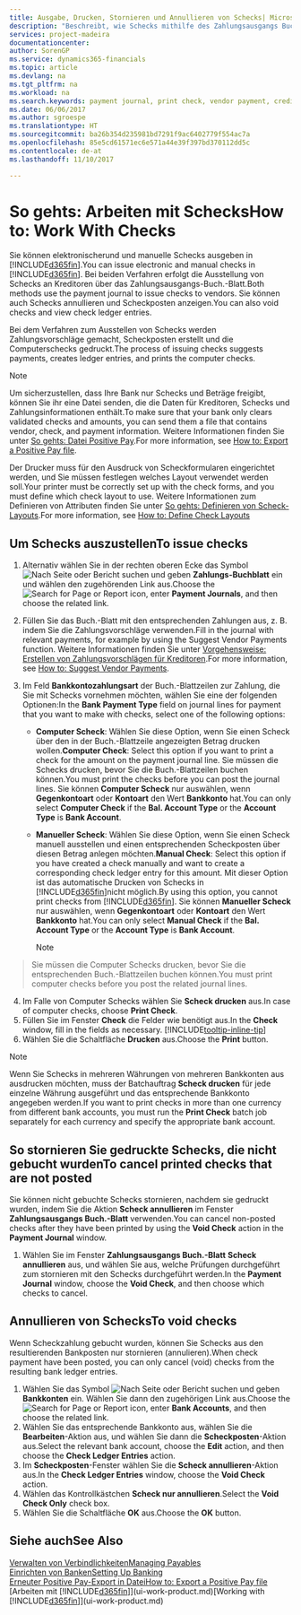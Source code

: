 ```yaml
---
title: Ausgabe, Drucken, Stornieren und Annullieren von Schecks| Microsoft Docs
description: "Beschreibt, wie Schecks mithilfe des Zahlungsausgangs Buch.-Blattes, ausgegeben, gedruckt oder annulliert werden oder wie Check-Sachposteneinträge in Dynamics 365 angezeigt werden."
services: project-madeira
documentationcenter: 
author: SorenGP
ms.service: dynamics365-financials
ms.topic: article
ms.devlang: na
ms.tgt_pltfrm: na
ms.workload: na
ms.search.keywords: payment journal, print check, vendor payment, creditor, debt, balance due, AP
ms.date: 06/06/2017
ms.author: sgroespe
ms.translationtype: HT
ms.sourcegitcommit: ba26b354d235981bd7291f9ac6402779f554ac7a
ms.openlocfilehash: 85e5cd61571ec6e571a44e39f397bd370112dd5c
ms.contentlocale: de-at
ms.lasthandoff: 11/10/2017

---
```

# <a name="how-to-work-with-checks"></a><span data-ttu-id="bc398-103">So gehts: Arbeiten mit Schecks</span><span class="sxs-lookup"><span data-stu-id="bc398-103">How to: Work With Checks</span></span>
<span data-ttu-id="bc398-104">Sie können elektronischerund und manuelle Schecks ausgeben in [!INCLUDE[d365fin](includes/d365fin_md.md)].</span><span class="sxs-lookup"><span data-stu-id="bc398-104">You can issue electronic and manual checks in [!INCLUDE[d365fin](includes/d365fin_md.md)].</span></span> <span data-ttu-id="bc398-105">Bei beiden Verfahren erfolgt die Ausstellung von Schecks an Kreditoren über das Zahlungsausgangs-Buch.-Blatt.</span><span class="sxs-lookup"><span data-stu-id="bc398-105">Both methods use the payment journal to issue checks to vendors.</span></span> <span data-ttu-id="bc398-106">Sie können auch Schecks annullieren und Scheckposten anzeigen.</span><span class="sxs-lookup"><span data-stu-id="bc398-106">You can also void checks and view check ledger entries.</span></span>

<span data-ttu-id="bc398-107">Bei dem Verfahren zum Ausstellen von Schecks werden Zahlungsvorschläge gemacht, Scheckposten erstellt und die Computerschecks gedruckt.</span><span class="sxs-lookup"><span data-stu-id="bc398-107">The process of issuing checks suggests payments, creates ledger entries, and prints the computer checks.</span></span>

> [!NOTE]  
>   <span data-ttu-id="bc398-108">Um sicherzustellen, dass Ihre Bank nur Schecks und Beträge freigibt, können Sie ihr eine Datei senden, die die Daten für Kreditoren, Schecks und Zahlungsinformationen enthält.</span><span class="sxs-lookup"><span data-stu-id="bc398-108">To make sure that your bank only clears validated checks and amounts, you can send them a file that contains vendor, check, and payment information.</span></span> <span data-ttu-id="bc398-109">Weitere Informationen finden Sie unter [So gehts: Datei Positive Pay](finance-how-positive-pay.md).</span><span class="sxs-lookup"><span data-stu-id="bc398-109">For more information, see [How to: Export a Positive Pay file](finance-how-positive-pay.md).</span></span>

<span data-ttu-id="bc398-110">Der Drucker muss für den Ausdruck von Scheckformularen eingerichtet werden, und Sie müssen festlegen welches Layout verwendet werden soll.</span><span class="sxs-lookup"><span data-stu-id="bc398-110">Your printer must be correctly set up with the check forms, and you must define which check layout to use.</span></span> <span data-ttu-id="bc398-111">Weitere Informationen zum Definieren von Attributen finden Sie unter [So gehts: Definieren von Scheck-Layouts](finance-how-define-check-layouts.md).</span><span class="sxs-lookup"><span data-stu-id="bc398-111">For more information, see [How to: Define Check Layouts](finance-how-define-check-layouts.md)</span></span>

## <a name="to-issue-checks"></a><span data-ttu-id="bc398-112">Um Schecks auszustellen</span><span class="sxs-lookup"><span data-stu-id="bc398-112">To issue checks</span></span>
1. <span data-ttu-id="bc398-113">Alternativ wählen Sie in der rechten oberen Ecke das Symbol ![Nach Seite oder Bericht suchen](media/ui-search/search_small.png "Nach Seite oder Bericht suchen") und geben **Zahlungs-Buchblatt** ein und wählen den zugehörenden Link aus.</span><span class="sxs-lookup"><span data-stu-id="bc398-113">Choose the ![Search for Page or Report](media/ui-search/search_small.png "Search for Page or Report icon") icon, enter **Payment Journals**, and then choose the related link.</span></span>
2. <span data-ttu-id="bc398-114">Füllen Sie das Buch.-Blatt mit den entsprechenden Zahlungen aus, z. B. indem Sie die Zahlungsvorschläge verwenden.</span><span class="sxs-lookup"><span data-stu-id="bc398-114">Fill in the journal with relevant payments, for example by using the Suggest Vendor Payments function.</span></span> <span data-ttu-id="bc398-115">Weitere Informationen finden Sie unter [Vorgehensweise: Erstellen von Zahlungsvorschlägen für Kreditoren](payables-how-suggest-vendor-payments.md).</span><span class="sxs-lookup"><span data-stu-id="bc398-115">For more information, see [How to: Suggest Vendor Payments](payables-how-suggest-vendor-payments.md).</span></span>
3. <span data-ttu-id="bc398-116">Im Feld **Bankkontozahlungsart** der Buch.-Blattzeilen zur Zahlung, die Sie mit Schecks vornehmen möchten, wählen Sie eine der folgenden Optionen:</span><span class="sxs-lookup"><span data-stu-id="bc398-116">In the **Bank Payment Type** field on journal lines for payment that you want to make with checks, select one of the following options:</span></span>

   * <span data-ttu-id="bc398-117">**Computer Scheck**: Wählen Sie diese Option, wenn Sie einen Scheck über den in der Buch.-Blattzeile angezeigten Betrag drucken wollen.</span><span class="sxs-lookup"><span data-stu-id="bc398-117">**Computer Check**: Select this option if you want to print a check for the amount on the payment journal line.</span></span> <span data-ttu-id="bc398-118">Sie müssen die Schecks drucken, bevor Sie die Buch.-Blattzeilen buchen können.</span><span class="sxs-lookup"><span data-stu-id="bc398-118">You must print the checks before you can post the journal lines.</span></span> <span data-ttu-id="bc398-119">Sie können **Computer Scheck** nur auswählen, wenn **Gegenkontoart** oder **Kontoart** den Wert **Bankkonto** hat.</span><span class="sxs-lookup"><span data-stu-id="bc398-119">You can only select **Computer Check** if the **Bal. Account Type** or the **Account Type** is **Bank Account**.</span></span>
   * <span data-ttu-id="bc398-120">**Manueller Scheck**: Wählen Sie diese Option, wenn Sie einen Scheck manuell ausstellen und einen entsprechenden Scheckposten über diesen Betrag anlegen möchten.</span><span class="sxs-lookup"><span data-stu-id="bc398-120">**Manual Check**: Select this option if you have created a check manually and want to create a corresponding check ledger entry for this amount.</span></span> <span data-ttu-id="bc398-121">Mit dieser Option ist das automatische Drucken von Schecks in [!INCLUDE[d365fin](includes/d365fin_md.md)]nicht möglich.</span><span class="sxs-lookup"><span data-stu-id="bc398-121">By using this option, you cannot print checks from [!INCLUDE[d365fin](includes/d365fin_md.md)].</span></span> <span data-ttu-id="bc398-122">Sie können **Manueller Scheck** nur auswählen, wenn **Gegenkontoart** oder **Kontoart** den Wert **Bankkonto** hat.</span><span class="sxs-lookup"><span data-stu-id="bc398-122">You can only select **Manual Check** if the **Bal. Account Type** or the **Account Type** is **Bank Account**.</span></span>

     > [!NOTE]  
>   <span data-ttu-id="bc398-123">Sie müssen die Computer Schecks drucken, bevor Sie die entsprechenden Buch.-Blattzeilen buchen können.</span><span class="sxs-lookup"><span data-stu-id="bc398-123">You must print computer checks before you post the related journal lines.</span></span>
4. <span data-ttu-id="bc398-124">Im Falle von Computer Schecks wählen Sie **Scheck drucken** aus.</span><span class="sxs-lookup"><span data-stu-id="bc398-124">In case of computer checks, choose **Print Check**.</span></span>
5. <span data-ttu-id="bc398-125">Füllen Sie im Fenster **Check** die Felder wie benötigt aus.</span><span class="sxs-lookup"><span data-stu-id="bc398-125">In the **Check** window, fill in the fields as necessary.</span></span> [!INCLUDE[tooltip-inline-tip](includes/tooltip-inline-tip_md.md)]
6. <span data-ttu-id="bc398-126">Wählen Sie die Schaltfläche **Drucken** aus.</span><span class="sxs-lookup"><span data-stu-id="bc398-126">Choose the **Print** button.</span></span>

> [!NOTE]  
>   <span data-ttu-id="bc398-127">Wenn Sie Schecks in mehreren Währungen von mehreren Bankkonten aus ausdrucken möchten, muss der Batchauftrag **Scheck drucken** für jede einzelne Währung ausgeführt und das entsprechende Bankkonto angegeben werden.</span><span class="sxs-lookup"><span data-stu-id="bc398-127">If you want to print checks in more than one currency from different bank accounts, you must run the **Print Check** batch job separately for each currency and specify the appropriate bank account.</span></span>

## <a name="to-cancel-printed-checks-that-are-not-posted"></a><span data-ttu-id="bc398-128">So stornieren Sie gedruckte Schecks, die nicht gebucht wurden</span><span class="sxs-lookup"><span data-stu-id="bc398-128">To cancel printed checks that are not posted</span></span>
<span data-ttu-id="bc398-129">Sie können nicht gebuchte Schecks stornieren, nachdem sie gedruckt wurden, indem Sie die Aktion **Scheck annullieren** im Fenster **Zahlungsausgangs Buch.-Blatt** verwenden.</span><span class="sxs-lookup"><span data-stu-id="bc398-129">You can cancel non-posted checks after they have been printed by using the **Void Check** action in the **Payment Journal** window.</span></span>

1. <span data-ttu-id="bc398-130">Wählen Sie im Fenster **Zahlungsausgangs Buch.-Blatt** **Scheck annullieren** aus, und wählen Sie aus, welche Prüfungen durchgeführt zum stornieren mit den Schecks durchgeführt werden.</span><span class="sxs-lookup"><span data-stu-id="bc398-130">In the **Payment Journal** window, choose the **Void Check**, and then choose which checks to cancel.</span></span>

## <a name="to-void-checks"></a><span data-ttu-id="bc398-131">Annullieren von Schecks</span><span class="sxs-lookup"><span data-stu-id="bc398-131">To void checks</span></span>
<span data-ttu-id="bc398-132">Wenn Scheckzahlung gebucht wurden, können Sie Schecks aus den resultierenden Bankposten nur stornieren (annulieren).</span><span class="sxs-lookup"><span data-stu-id="bc398-132">When check payment have been posted, you can only cancel (void) checks from the resulting bank ledger entries.</span></span>

1. <span data-ttu-id="bc398-133">Wählen Sie das Symbol ![Nach Seite oder Bericht suchen](media/ui-search/search_small.png "Nach Seite oder Bericht suchen") und geben **Bankkonten** ein. Wählen Sie dann den zugehörigen Link aus.</span><span class="sxs-lookup"><span data-stu-id="bc398-133">Choose the ![Search for Page or Report](media/ui-search/search_small.png "Search for Page or Report icon") icon, enter **Bank Accounts**, and then choose the related link.</span></span>
2. <span data-ttu-id="bc398-134">Wählen Sie das entsprechende Bankkonto aus, wählen Sie die **Bearbeiten**-Aktion aus, und wählen Sie dann die **Scheckposten**-Aktion aus.</span><span class="sxs-lookup"><span data-stu-id="bc398-134">Select the relevant bank account, choose the **Edit** action, and then choose the **Check Ledger Entries** action.</span></span>
3. <span data-ttu-id="bc398-135">Im **Scheckposten**-Fenster wählen Sie die **Scheck annullieren**-Aktion aus.</span><span class="sxs-lookup"><span data-stu-id="bc398-135">In the **Check Ledger Entries** window, choose the **Void Check** action.</span></span>
4. <span data-ttu-id="bc398-136">Wählen das Kontrollkästchen **Scheck nur annullieren**.</span><span class="sxs-lookup"><span data-stu-id="bc398-136">Select the **Void Check Only** check box.</span></span>
5. <span data-ttu-id="bc398-137">Wählen Sie die Schaltfläche **OK** aus.</span><span class="sxs-lookup"><span data-stu-id="bc398-137">Choose the **OK** button.</span></span>

## <a name="see-also"></a><span data-ttu-id="bc398-138">Siehe auch</span><span class="sxs-lookup"><span data-stu-id="bc398-138">See Also</span></span>
[<span data-ttu-id="bc398-139">Verwalten von Verbindlichkeiten</span><span class="sxs-lookup"><span data-stu-id="bc398-139">Managing Payables</span></span>](payables-manage-payables.md)  
[<span data-ttu-id="bc398-140">Einrichten von Banken</span><span class="sxs-lookup"><span data-stu-id="bc398-140">Setting Up Banking</span></span>](bank-setup-banking.md)  
[<span data-ttu-id="bc398-141">Erneuter Positive Pay-Export in Datei</span><span class="sxs-lookup"><span data-stu-id="bc398-141">How to: Export a Positive Pay file</span></span>](finance-how-positive-pay.md)  
<span data-ttu-id="bc398-142">[Arbeiten mit [!INCLUDE[d365fin](includes/d365fin_md.md)]](ui-work-product.md)</span><span class="sxs-lookup"><span data-stu-id="bc398-142">[Working with [!INCLUDE[d365fin](includes/d365fin_md.md)]](ui-work-product.md)</span></span>  

